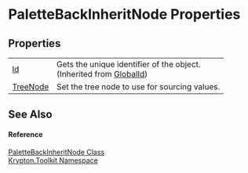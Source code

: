 # PaletteBackInheritNode Properties




## Properties
<table>
<tr>
<td><a href="71a6846f-bfb6-fb58-b361-6b43ae0583a8.md">Id</a></td>
<td>Gets the unique identifier of the object.<br />(Inherited from <a href="9ef2ca3a-e03e-8927-105a-2f9a6fbdf849.md">GlobalId</a>)</td></tr>
<tr>
<td><a href="1e9c3206-3054-80ac-b4c3-1a6a3eca94b4.md">TreeNode</a></td>
<td>Set the tree node to use for sourcing values.</td></tr>
</table>

## See Also


#### Reference
<a href="dba0d745-a1bc-64d6-406e-47ac1406ef80.md">PaletteBackInheritNode Class</a>  
<a href="79d2eac2-21f4-54ff-7552-b20c33c30600.md">Krypton.Toolkit Namespace</a>  

